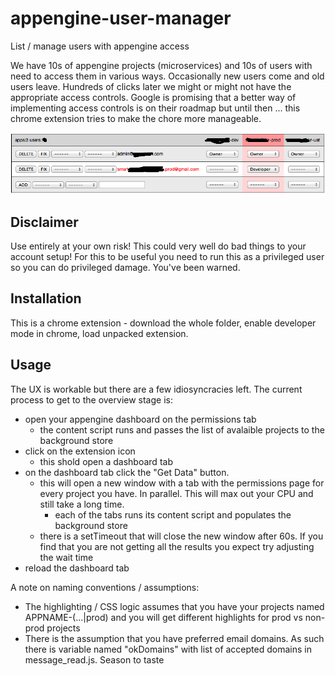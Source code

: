 appengine-user-manager
======================

List / manage users with appengine access

We have 10s of appengine projects (microservices) and 10s of users with need to access them in various ways. Occasionally new users come and old users leave. Hundreds of clicks later we might or might not have the appropriate access controls. Google is promising that a better way of implementing access controls is on their roadmap but until then ... this chrome extension tries to make the chore more manageable. 

![Screenshot](https://raw.githubusercontent.com/frumpel/appengine-user-manager/master/screenshot.png)

Disclaimer
----------

Use entirely at your own risk! This could very well do bad things to your account setup! For this to be useful you need to run this as a privileged user so you can do privileged damage. You've been warned.

Installation
------------

This is a chrome extension - download the whole folder, enable developer mode in chrome, load unpacked extension.

Usage
-----

The UX is workable but there are a few idiosyncracies left. The current process to get to the overview stage is:

* open your appengine dashboard on the permissions tab
  * the content script runs and passes the list of avalaible projects to the background store
* click on the extension icon
  * this shold open a dashboard tab 
* on the dashboard tab click the "Get Data" button.
  * this will open a new window with a tab with the permissions page for every project you have. In parallel. This will max out your CPU and still take a long time. 
    * each of the tabs runs its content script and populates the background store
  * there is a setTimeout that will close the new window after 60s. If you find that you are not getting all the results you expect try adjusting the wait time
* reload the dashboard tab

A note on naming conventions / assumptions:

* The highlighting / CSS logic assumes that you have your projects named APPNAME-(...|prod) and you will get different highlights for prod vs non-prod projects
* There is the assumption that you have preferred email domains. As such there is variable named "okDomains" with list of accepted domains in message_read.js. Season to taste
